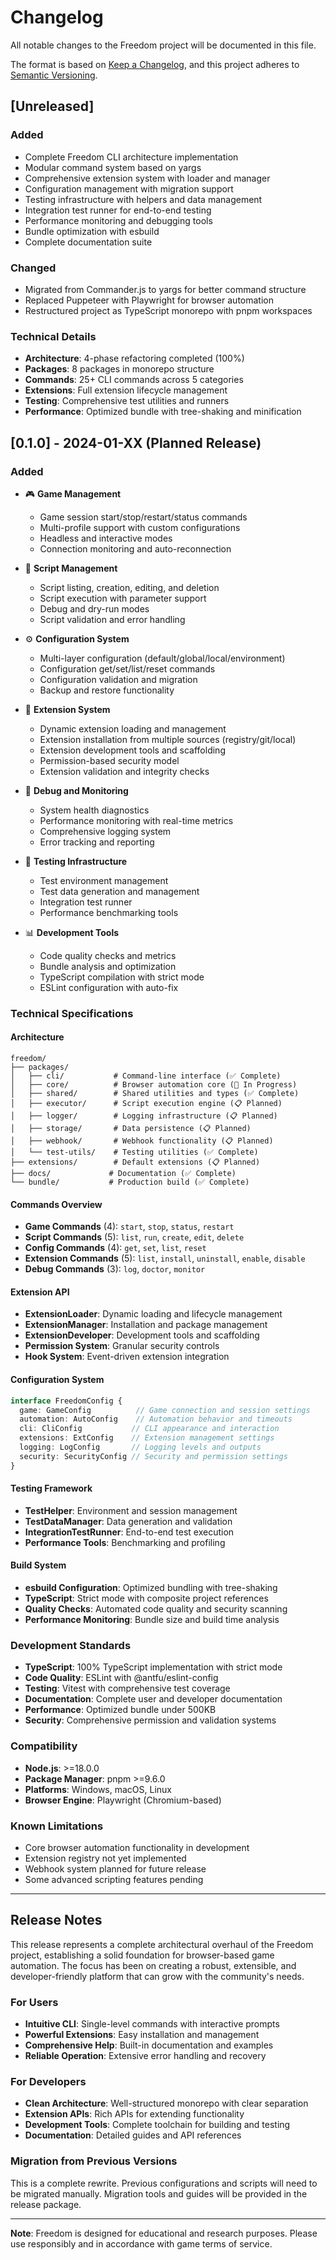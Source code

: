 # Changelog

All notable changes to the Freedom project will be documented in this file.

The format is based on [Keep a Changelog](https://keepachangelog.com/en/1.0.0/),
and this project adheres to [Semantic Versioning](https://semver.org/spec/v2.0.0.html).

## [Unreleased]

### Added
- Complete Freedom CLI architecture implementation
- Modular command system based on yargs
- Comprehensive extension system with loader and manager
- Configuration management with migration support
- Testing infrastructure with helpers and data management
- Integration test runner for end-to-end testing
- Performance monitoring and debugging tools
- Bundle optimization with esbuild
- Complete documentation suite

### Changed
- Migrated from Commander.js to yargs for better command structure
- Replaced Puppeteer with Playwright for browser automation
- Restructured project as TypeScript monorepo with pnpm workspaces

### Technical Details
- **Architecture**: 4-phase refactoring completed (100%)
- **Packages**: 8 packages in monorepo structure
- **Commands**: 25+ CLI commands across 5 categories
- **Extensions**: Full extension lifecycle management
- **Testing**: Comprehensive test utilities and runners
- **Performance**: Optimized bundle with tree-shaking and minification

## [0.1.0] - 2024-01-XX (Planned Release)

### Added
- 🎮 **Game Management**
  - Game session start/stop/restart/status commands
  - Multi-profile support with custom configurations
  - Headless and interactive modes
  - Connection monitoring and auto-reconnection

- 📜 **Script Management** 
  - Script listing, creation, editing, and deletion
  - Script execution with parameter support
  - Debug and dry-run modes
  - Script validation and error handling

- ⚙️ **Configuration System**
  - Multi-layer configuration (default/global/local/environment)
  - Configuration get/set/list/reset commands
  - Configuration validation and migration
  - Backup and restore functionality

- 🔌 **Extension System**
  - Dynamic extension loading and management
  - Extension installation from multiple sources (registry/git/local)
  - Extension development tools and scaffolding
  - Permission-based security model
  - Extension validation and integrity checks

- 🔧 **Debug and Monitoring**
  - System health diagnostics
  - Performance monitoring with real-time metrics
  - Comprehensive logging system
  - Error tracking and reporting

- 🧪 **Testing Infrastructure**
  - Test environment management
  - Test data generation and management
  - Integration test runner
  - Performance benchmarking tools

- 📊 **Development Tools**
  - Code quality checks and metrics
  - Bundle analysis and optimization
  - TypeScript compilation with strict mode
  - ESLint configuration with auto-fix

### Technical Specifications

#### Architecture
```
freedom/
├── packages/
│   ├── cli/           # Command-line interface (✅ Complete)
│   ├── core/          # Browser automation core (🔄 In Progress)  
│   ├── shared/        # Shared utilities and types (✅ Complete)
│   ├── executor/      # Script execution engine (📋 Planned)
│   ├── logger/        # Logging infrastructure (📋 Planned)
│   ├── storage/       # Data persistence (📋 Planned)
│   ├── webhook/       # Webhook functionality (📋 Planned)
│   └── test-utils/    # Testing utilities (✅ Complete)
├── extensions/        # Default extensions (📋 Planned)
├── docs/             # Documentation (✅ Complete)
└── bundle/           # Production build (✅ Complete)
```

#### Commands Overview
- **Game Commands** (4): `start`, `stop`, `status`, `restart`
- **Script Commands** (5): `list`, `run`, `create`, `edit`, `delete`  
- **Config Commands** (4): `get`, `set`, `list`, `reset`
- **Extension Commands** (5): `list`, `install`, `uninstall`, `enable`, `disable`
- **Debug Commands** (3): `log`, `doctor`, `monitor`

#### Extension API
- **ExtensionLoader**: Dynamic loading and lifecycle management
- **ExtensionManager**: Installation and package management  
- **ExtensionDeveloper**: Development tools and scaffolding
- **Permission System**: Granular security controls
- **Hook System**: Event-driven extension integration

#### Configuration System
```typescript
interface FreedomConfig {
  game: GameConfig          // Game connection and session settings
  automation: AutoConfig    // Automation behavior and timeouts
  cli: CliConfig           // CLI appearance and interaction
  extensions: ExtConfig    // Extension management settings  
  logging: LogConfig       // Logging levels and outputs
  security: SecurityConfig // Security and permission settings
}
```

#### Testing Framework
- **TestHelper**: Environment and session management
- **TestDataManager**: Data generation and validation
- **IntegrationTestRunner**: End-to-end test execution
- **Performance Tools**: Benchmarking and profiling

#### Build System
- **esbuild Configuration**: Optimized bundling with tree-shaking
- **TypeScript**: Strict mode with composite project references
- **Quality Checks**: Automated code quality and security scanning
- **Performance Monitoring**: Bundle size and build time analysis

### Development Standards
- **TypeScript**: 100% TypeScript implementation with strict mode
- **Code Quality**: ESLint with @antfu/eslint-config
- **Testing**: Vitest with comprehensive test coverage
- **Documentation**: Complete user and developer documentation
- **Performance**: Optimized bundle under 500KB
- **Security**: Comprehensive permission and validation systems

### Compatibility
- **Node.js**: >=18.0.0
- **Package Manager**: pnpm >=9.6.0  
- **Platforms**: Windows, macOS, Linux
- **Browser Engine**: Playwright (Chromium-based)

### Known Limitations
- Core browser automation functionality in development
- Extension registry not yet implemented
- Webhook system planned for future release
- Some advanced scripting features pending

---

## Release Notes

This release represents a complete architectural overhaul of the Freedom project, establishing a solid foundation for browser-based game automation. The focus has been on creating a robust, extensible, and developer-friendly platform that can grow with the community's needs.

### For Users
- **Intuitive CLI**: Single-level commands with interactive prompts
- **Powerful Extensions**: Easy installation and management
- **Comprehensive Help**: Built-in documentation and examples
- **Reliable Operation**: Extensive error handling and recovery

### For Developers  
- **Clean Architecture**: Well-structured monorepo with clear separation
- **Extension APIs**: Rich APIs for extending functionality
- **Development Tools**: Complete toolchain for building and testing
- **Documentation**: Detailed guides and API references

### Migration from Previous Versions
This is a complete rewrite. Previous configurations and scripts will need to be migrated manually. Migration tools and guides will be provided in the release package.

---

**Note**: Freedom is designed for educational and research purposes. Please use responsibly and in accordance with game terms of service.